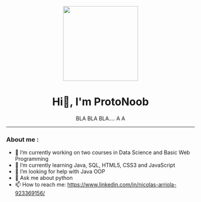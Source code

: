 <div id="header" align="center">
    <img src="https://giphy.com/embed/4rZA5D22301iMgrUNd" width="200" />
    <h1 align="center">Hi👋, I'm ProtoNoob</h1>
    </h3 align="center"> BLA BLA BLA....
        A
        A
    </h3>
</div>

---
### About me :

- 🔭 I’m currently working on two courses in Data Science and Basic Web Programming
- 🌱 I’m currently learning Java, SQL, HTML5, CSS3 and JavaScript
- 🤔 I’m looking for help with Java OOP
- 💬 Ask me about python
- 📫 How to reach me: https://www.linkedin.com/in/nicolas-arriola-923369156/
